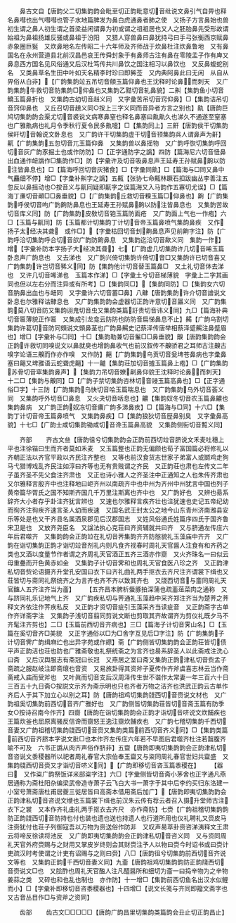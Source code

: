 <!-- { "loadSidebar": true } -->
　　鼻古文自【唐韵父二切集韵韵会毗至切正韵毗意切音纰说文鼻引气自畀也释名鼻嘒也出气嘒嘒也管子水地篇脾发为鼻白虎通鼻者肺之使　又扬子方言鼻始也兽初生谓之鼻人初生谓之首梁益闲谓鼻为初或谓之祖祖居也又人之胚胎鼻先受形故谓始祖为鼻祖扬雄反骚或鼻祖于汾阳　又猎人穿兽鼻曰鼻犹持弓曰手弓张衡西京赋鼻赤象圈巨狿　又炊鼻地名左传昭二十六年师及齐师战于炊鼻杜注炊鼻鲁地　又有鼻国名在永州营道县北前汉昌邑哀王传舜封象于有鼻师古注有鼻在零陵孟子作有庳又鼻息西方国名见风俗通又后汉杜笃传共川鼻饮之国注相习以鼻饮也　又反鼻蝮蛇别名　又类鼻草名生田中叶如天名精李时珍曰即豨莶　又内典阿鼻此曰无闲　从自从畀俗从白非】【广韵集韵竝五吊切音顤玉篇仰鼻也王沈释时论鼻而刺天　又广韵集韵牛救切音防集韵□仰鼻也又集韵乙黠切音轧鼻貌】二鼼【集韵鱼小切音鱎玉篇鼻折也　又集韵古幼切音赳义同　又字彚苦吊切音窍仰鼻】□【集韵诘吊切音窍仰鼻也　又丘召切音趬义同○按上三字义同而音异者方言之别也】鼽【唐韵巨鸠切集韵韵会渠尤切音裘说文病寒鼻窒也释名鼻塞曰鼽鼽久也涕久不通遂至窒塞也广雅鼽病也礼月令季秋行夏令民多鼽嚏】□【集韵同上】三鼾【唐韵侯干切集韵侯旰切音翰说文卧息也　又广韵许干切集韵虚干切音顸集韵呉人谓鼻声为鼾】鼿【广韵集韵五忽切音兀玉篇仰鼻　又集韵兽以鼻摇物　又广韵呼恢切集韵呼回切音灰广韵豕掘土也或作防防】□【正字通防字之譌】四防【篇海尼六切音忸鼻出血通作衄譌作□集韵作□】防【字彚许及切音吸鼻息声王延寿王孙赋鼻齁以防注皆鼻息也】□【篇海呼回切音灰猪食】□【字彚同鼽】□【篇海与□同又鼻中气麤细不停】增□【字彚补鼼字之譌】五齀【张协七命齀林蹶石扣跋幽丛李善注五忽反以鼻摇动也○按音义与鼿同疑即鼿字之误篇海又入马韵作五寡切尤误】□【篇海丁亷切音顚□□鼻垂貌】□【广韵集韵丘救切音糗玉篇□仰鼻也】齁【广韵集韵呼侯切音呴广韵齁防鼻息也王延寿王孙赋鼻齁以防注皆鼻息也　又集韵苦故切音库义同】防【广韵集韵皮敎切音铇玉篇防面疮　又广韵面上气也一作疱】六□【玉篇与鼿同】防【玉篇都计切集韵丁计切音帝玉篇鼻喷气集韵鼻疾　又作扬子太经决其聋　或作□】【字彚枯回切音刲齁鼻息声见前齁字注】防【广韵呼洽切集韵呼合切音欱广韵防齁鼻息　又集韵迄洽切音歃义同　集韵一作】增【字彚补防本字扬子大经决其聋】七【广韵虚几切集韵许几切音唏玉篇卧息声广韵息也　又去涕也　又广韵兴倚切集韵许倚切音□又集韵许已切音喜又广韵集韵许岂切音豨义同】防【集韵他计切音替玉篇鼻□　又土礼切音体去涕也　又许几切音唏涕也　玉篇本作涕】□【字彚土兮切音梯薄貌　字彚上二字其画同也但以左右分而注异或有所考】□【集韵同□】【集韵同防】□【集韵女六切音肭鼻出血也与衄同　又字彚许六切音蓄□鼻】八齂【唐韵集韵许介切音譮说文卧息也尔雅释诂齂息也　又广韵集韵韵会虚器切正韵许意切音屭义同　又广韵集韵莫八切音防又集韵诩鬼切音虫又集韵类篇訏贵切音讳义同】九□【篇海补典切音匾薄貌正作匾　又集成引龙龛云防防也防防音扁悌鼻息不止】齃【广韵乌割切集韵许葛切音防同頞说文頞鼻茎也广韵鼻齃史记蔡泽传唐举相蔡泽蹙齃注鼻蹙眉也】增□【字彚补与□同】十□【集韵勒兼切音鬑□□鼻垂貌】齅【唐韵集韵韵会正韵许救切同嗅说文以鼻就臭也增韵鼻收气也前汉叙传不齅骄君之耳师古注齅古嗅字论语三齅而作亦作嗅　又作防】齆【广韵集韵乌贡切音瓮埤苍鼻病也字彚鼻塞曰齆又埤雅语云蛇聋虎齆】十一齇【集韵荘加切音摣玉篇鼻上疱】□【广韵集韵苏骨切音窣集韵鼻声】【集韵力吊切音嫽劓鼻仰貌王沈释时论鼻而刺天】十二□【集韵与齅同】□【广韵子禁切集韵咨林切音祲玉篇高鼻也】□【正字通俗□字】十三防【广韵集韵乌快切音哙玉篇喘息也　又广韵集韵乌外切音荟义同　又集韵呼外切音□鼻息　又火夬切音咶息也】齈【集韵奴冬切音农玉篇鼻齈也集韵鼻病　又广韵正韵奴冻切音癑广韵多涕鼻疾】□【篇海与□同】十六□【集韵丁计切音帝玉篇鼻喷气　又集韵鼻疾】□【集韵狼狄切音歴鼻别臭　又字彚鼻高貌】十七□【广韵士咸切集韵锄咸切音谗玉篇鼻高貌　又集韵侧衔切音覱义同】

　　齐部
　　齐古文亝【唐韵徂兮切集韵韵会正韵前西切竝音脐说文禾麦吐穗上平也注徐锴曰生而齐者莫如禾麦　又玉篇整也正韵无偏颇也荀子富国篇必将修礼以齐朝正法以齐官平政以齐民注齐整也　又等也前汉食货志世家子弟富人或鬬鸡走狗马弋猎博戏乱齐民注如淳曰齐等也无有贵贱谓之齐民　又正韵荘也肃也左传文二年子虽齐圣不先父食注齐肃也　又正也诗小雅人之齐圣注中正通知之人也朱传齐肃也　又尔雅释言殷齐中也注释地曰岠齐州以南疏齐中也中州为齐州中州犹言中国也列子黄帝篇华胥氏之国不知斯齐国几千万里注斯离也齐中也　又广韵好也　又辨也昜系辞齐大小者存乎卦注齐犹言辨也　又速也尔雅释言疾齐壮也注犹速也史记五帝纪幼而徇齐注徇疾齐速言圣人幼而疾速　又国名武王封太公之地今山东青州济南潍县安乐等处是也又干齐县名属酒泉郡见后汉郡国志　又姓风俗通氏姓篇序四氏于国齐鲁宋卫是也　又放齐尧臣名　又諡法执心克荘曰齐资辅就共曰齐　又与脐通左传庄六年后君噬齐　又集韵韵会正韵竝在礼切音荠集韵齐齐防慤貌礼玉藻庙中齐齐　又广韵在诣切集韵正韵才诣切竝音剂礼内则凡食齐视春时周礼天官醤人注食有和齐药之类也又酒以度量节作者谓之齐周礼天官酒正五齐三酒亦作齌　又火齐珠名一曰似云母重疉而开色黄赤如金　又集韵子计切音霁和也周礼天官食医八珍之齐　又正韵津私切音赀论语摄齐升堂孔安国曰衣下曰齐礼曲礼两手抠衣去齐尺注齐谓裳下缉也又荘皆切与斋同礼祭统齐之为言齐也齐不齐以致其齐也　又牋西切音与齑同周礼天官醢人五齐注齐当为齑】
　　【五齐昌本脾析蜃豚拍深蒲也疏齑葅菜肉之通称　又与跻同礼乐记地气上齐　又广韵疾私切与荠通礼玉藻趋中采齐郑注齐当为楚荠之荠释文齐依注作荠疾私反　又正韵才资切音疵引玉藻采齐当读疵音　又正韵斋字古单作齐详斋字注　又集韵子浅切音翦同剪说文断也剪取其齐故谓齐为剪仪礼既夕马不齐髦注齐剪也】二□【玉篇前西切音齐病也】三□【篇海子计切音霁山名】□【玉篇在奚切音齐□美貌　又正字通俗以□为□舍字互见后□字注】防【广韵集韵子计切音霁广韵缉麻纻也出异字苑或作縩】斋【广韵侧皆切集韵韵会正韵荘皆切债平声正韵洁也荘也防也广雅斋敬也礼祭统斋之为言齐也昜系辞圣人以此斋戒注洗心曰斋　又后汉舆服志有斋冠曰长冠　又燕居之室曰斋又集韵正韵津私切音赀孟子斋疏之服赵岐注即斋缞也音资　又易旅卦得其资斧子夏传作齐斧虞喜志林云当作斋斋戒入庙而受斧也　又叶眞而切音支后汉周泽传生世不谐作太常妻一年三百六十日三百五十九日斋○按説文示齐为斋示明也只也齐者万物之洁齐也洪武正韵云古单作齐后人于其下加立心以别之耳】防【唐韵祖鸡切集韵牋西切音赍说文材也　又广韵祖奚切集韵前西切音齐广雅好也　又广韵侧皆切集韵荘皆切音斋玉篇有防季女○按诗召南今作齐】四齌【唐韵在诣切集韵韵会正韵才诣切音哜说文炊餔疾也王篇炊釜也屈原离骚反信谗而齌怒王逸注齌炊餔疾也　又广韵七稽切集韵千西切音妻又广韵祖稽切集韵牋西切音赍又集韵类篇前西切音齐义同】□【集韵类篇前西切音齐脐本字说文肶□也本作齐左传庄六年若不早图后君噬齐杜注若齧腹齐喻不可及　六书正譌从肉齐声俗作脐非】五齍【唐韵即夷切集韵韵会正韵津私切音咨说文黍稷器所以祀者周礼春官大宗伯奉玉齍又与粢同周礼春官世妇共齍盛　又集韵牋西切音赍又才诣切音哜义同】【广韵即移切音咨玉篇黍稷在】
　　【器曰　又作粢广韵祭饭详米部粢字注】六□【字彚侧皆切音斋小茅舍也正字通凡燕居通称为斋杜阳杂编梁武帝造寺萧子云飞白大书一萧字于其中后李约买归东洛建一小室号萧斋唐杜甫居夔三徙居皆曰高斋本借用斋后加广】【唐韵即夷切集韵韵会正韵津私切音咨说文缏也玉篇裳下缉也前汉朱云传有荐云者召入摄升堂师古注衣下之裳　又本作齐礼曲礼两手抠衣去齐尺　亦作斋防】七赍【广韵祖稽切集韵韵防正韵牋西切音防持也付也装也遗也送也持遗人也行道所用也仪礼聘礼又赍皮马注赍犹付也荘子列御寇吾以万物为赍送俗作防非　又叹声昜萃卦赍咨涕洟释文王肃云将啼反徐读将池反　又广韵即夷切集韵韵会正韵津私切音咨义同　又与资同周礼天官外府赍赐与之财用又掌皮岁终则会其财赍注予人以物曰赍今时诏书或曰赍计吏疏汉时考使谓之计吏有诏赐与之则曰赍】八□【唐韵徂兮切集韵前西切音齐说文等也　又集韵正韵千西切音妻义同】九齑【唐韵祖鸡切集韵韵防正韵牋西切音赍说文□也　又脍酢也周礼天官醢人注凡醯醤所和细切为齑一曰捣辛物为之辛物姜蒜之类　又碎也和也乱也制也　亦作防】十一增□【集韵前西切鱼名出汉水似鲤而小】□【字彚补即移切音咨黍稷器也】十四增□【说文长笺与齐同即籀文斋字也　又古音丛目作□与资斧之资同】

　　齿部
　　齿古文□□□□□【唐韵广韵昌里切集韵类篇韵会丑止切正韵昌止】

